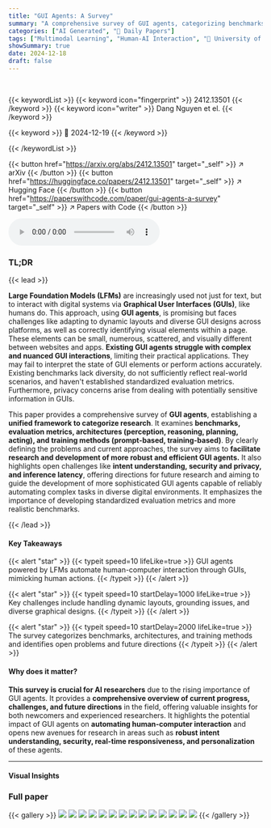 ```yaml
---
title: "GUI Agents: A Survey"
summary: "A comprehensive survey of GUI agents, categorizing benchmarks, architectures, training methods, and open challenges, providing a unified framework for researchers."
categories: ["AI Generated", "🤗 Daily Papers"]
tags: ["Multimodal Learning", "Human-AI Interaction", "🏢 University of Maryland",]
showSummary: true
date: 2024-12-18
draft: false
---
```


<br>

{{< keywordList >}}
{{< keyword icon="fingerprint" >}} 2412.13501 {{< /keyword >}}
{{< keyword icon="writer" >}} Dang Nguyen et el. {{< /keyword >}}
 
{{< keyword >}} 🤗 2024-12-19 {{< /keyword >}}
 
{{< /keywordList >}}

{{< button href="https://arxiv.org/abs/2412.13501" target="_self" >}}
↗ arXiv
{{< /button >}}
{{< button href="https://huggingface.co/papers/2412.13501" target="_self" >}}
↗ Hugging Face
{{< /button >}}
{{< button href="https://paperswithcode.com/paper/gui-agents-a-survey" target="_self" >}}
↗ Papers with Code
{{< /button >}}



<audio controls>
    <source src="https://ai-paper-reviewer.com/2412.13501/podcast.wav" type="audio/wav">
    Your browser does not support the audio element.
</audio>


### TL;DR


{{< lead >}}

**Large Foundation Models (LFMs)** are increasingly used not just for text, but to interact with digital systems via **Graphical User Interfaces (GUIs)**, like humans do.  This approach, using **GUI agents**, is promising but faces challenges like adapting to dynamic layouts and diverse GUI designs across platforms, as well as correctly identifying visual elements within a page.  These elements can be small, numerous, scattered, and visually different between websites and apps. **Existing GUI agents struggle with complex and nuanced GUI interactions**, limiting their practical applications. They may fail to interpret the state of GUI elements or perform actions accurately. Existing benchmarks lack diversity, do not sufficiently reflect real-world scenarios, and haven't established standardized evaluation metrics.  Furthermore, privacy concerns arise from dealing with potentially sensitive information in GUIs. 

This paper provides a comprehensive survey of **GUI agents**, establishing a **unified framework to categorize research**.  It examines **benchmarks, evaluation metrics, architectures (perception, reasoning, planning, acting), and training methods (prompt-based, training-based)**. By clearly defining the problems and current approaches, the survey aims to **facilitate research and development of more robust and efficient GUI agents.** It also highlights open challenges like **intent understanding, security and privacy, and inference latency**, offering directions for future research and aiming to guide the development of more sophisticated GUI agents capable of reliably automating complex tasks in diverse digital environments.  It emphasizes the importance of developing standardized evaluation metrics and more realistic benchmarks.

{{< /lead >}}


#### Key Takeaways

{{< alert "star" >}}
{{< typeit speed=10 lifeLike=true >}} GUI agents powered by LFMs automate human-computer interaction through GUIs, mimicking human actions. {{< /typeit >}}
{{< /alert >}}

{{< alert "star" >}}
{{< typeit speed=10 startDelay=1000 lifeLike=true >}} Key challenges include handling dynamic layouts, grounding issues, and diverse graphical designs. {{< /typeit >}}
{{< /alert >}}

{{< alert "star" >}}
{{< typeit speed=10 startDelay=2000 lifeLike=true >}} The survey categorizes benchmarks, architectures, and training methods and identifies open problems and future directions {{< /typeit >}}
{{< /alert >}}

#### Why does it matter?
**This survey is crucial for AI researchers** due to the rising importance of GUI agents.  It provides a **comprehensive overview of current progress, challenges, and future directions** in the field, offering valuable insights for both newcomers and experienced researchers. It highlights the potential impact of GUI agents on **automating human-computer interaction** and opens new avenues for research in areas such as **robust intent understanding, security, real-time responsiveness, and personalization** of these agents.

------
#### Visual Insights







### Full paper

{{< gallery >}}
<img src="https://ai-paper-reviewer.com/2412.13501/1.png" class="grid-w50 md:grid-w33 xl:grid-w25" />
<img src="https://ai-paper-reviewer.com/2412.13501/2.png" class="grid-w50 md:grid-w33 xl:grid-w25" />
<img src="https://ai-paper-reviewer.com/2412.13501/3.png" class="grid-w50 md:grid-w33 xl:grid-w25" />
<img src="https://ai-paper-reviewer.com/2412.13501/4.png" class="grid-w50 md:grid-w33 xl:grid-w25" />
<img src="https://ai-paper-reviewer.com/2412.13501/5.png" class="grid-w50 md:grid-w33 xl:grid-w25" />
<img src="https://ai-paper-reviewer.com/2412.13501/6.png" class="grid-w50 md:grid-w33 xl:grid-w25" />
<img src="https://ai-paper-reviewer.com/2412.13501/7.png" class="grid-w50 md:grid-w33 xl:grid-w25" />
<img src="https://ai-paper-reviewer.com/2412.13501/8.png" class="grid-w50 md:grid-w33 xl:grid-w25" />
<img src="https://ai-paper-reviewer.com/2412.13501/9.png" class="grid-w50 md:grid-w33 xl:grid-w25" />
<img src="https://ai-paper-reviewer.com/2412.13501/10.png" class="grid-w50 md:grid-w33 xl:grid-w25" />
<img src="https://ai-paper-reviewer.com/2412.13501/11.png" class="grid-w50 md:grid-w33 xl:grid-w25" />
<img src="https://ai-paper-reviewer.com/2412.13501/12.png" class="grid-w50 md:grid-w33 xl:grid-w25" />
<img src="https://ai-paper-reviewer.com/2412.13501/13.png" class="grid-w50 md:grid-w33 xl:grid-w25" />
<img src="https://ai-paper-reviewer.com/2412.13501/14.png" class="grid-w50 md:grid-w33 xl:grid-w25" />
{{< /gallery >}}